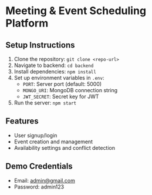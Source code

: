 # Meeting & Event Scheduling Platform

## Setup Instructions
1. Clone the repository: `git clone <repo-url>`
2. Navigate to backend: `cd backend`
3. Install dependencies: `npm install`
4. Set up environment variables in `.env`:
   - `PORT`: Server port (default: 5000)
   - `MONGO_URI`: MongoDB connection string
   - `JWT_SECRET`: Secret key for JWT
5. Run the server: `npm start`

## Features
- User signup/login
- Event creation and management
- Availability settings and conflict detection

## Demo Credentials
- Email: admin@gmail.com
- Password: admin123
